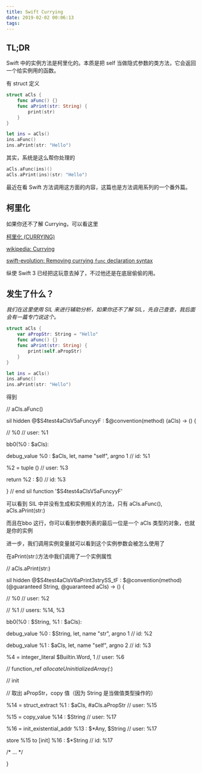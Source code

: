 ```yaml
---
title: Swift Currying
date: 2019-02-02 00:06:13
tags:
---
```


## TL;DR

Swift 中的实例方法是柯里化的。本质是把 self 当做隐式参数的类方法，它会返回一个给实例用的函数。 

有 struct 定义 

```swift
struct aCls { 
    func aFunc() {} 
    func aPrint(str: String) { 
        print(str) 
    } 
} 

let ins = aCls() 
ins.aFunc() 
ins.aPrint(str: "Hello") 
```

其实，系统是这么帮你处理的 
```swift
aCls.aFunc(ins)() 
aCls.aPrint(ins)(str: "Hello") 
```

<!-- more -->



最近在看 Swift 方法调用这方面的内容，这篇也是方法调用系列的一个番外篇。

## 柯里化

如果你还不了解 Currying，可以看这里 

[柯里化 (CURRYING)](https://swifter.tips/currying/)

[wikipedia: Currying](https://en.wikipedia.org/wiki/Currying)

[swift-evolution: Removing currying `func` declaration syntax](https://github.com/apple/swift-evolution/blob/master/proposals/0002-remove-currying.md)

纵使 Swift 3 已经把这玩意去掉了，不过他还是在底层偷偷的用。 

## 发生了什么？

*我们在这里使用 SIL 来进行辅助分析，如果你还不了解 SIL，先自己查查，我后面会有一篇专门说这个。*

```swift
struct aCls { 
    var aPropStr: String = "Hello" 
    func aFunc() {} 
    func aPrint(str: String) { 
        print(self.aPropStr) 
    } 
} 

let ins = aCls() 
ins.aFunc() 
ins.aPrint(str: "Hello") 
```

得到 





// aCls.aFunc() 

sil hidden @$S4test4aClsV5aFuncyyF : $@convention(method) (aCls) -> () { 

// %0                                             // user: %1 

bb0(%0 : $aCls): 

  debug_value %0 : $aCls, let, name "self", argno 1 // id: %1 

  %2 = tuple ()                                   // user: %3 

  return %2 : $()                                 // id: %3 

} // end sil function '$S4test4aClsV5aFuncyyF' 





可以看到 SIL 中并没有生成和实例相关的方法，只有 aCls.aFunc(), aCls.aPrint(str:) 

而且在bbo 这行，你可以看到参数列表的最后一位是一个 aCls 类型的对象，也就是你的实例 



进一步，我们调用实例变量就可以看到这个实例参数会被怎么使用了 

在aPrint(str:)方法中我们调用了一个实例属性





// aCls.aPrint(str:) 

sil hidden @$S4test4aClsV6aPrint3strySS_tF : $@convention(method) (@guaranteed String, @guaranteed aCls) -> () { 

// %0                                             // user: %2 

// %1                                             // users: %14, %3 

bb0(%0 : $String, %1 : $aCls): 

  debug_value %0 : $String, let, name "str", argno 1 // id: %2 

  debug_value %1 : $aCls, let, name "self", argno 2 // id: %3 

  %4 = integer_literal $Builtin.Word, 1           // user: %6 

  // function_ref _allocateUninitializedArray<A>(_:) 





  // init 

  // 取出 aPropStr，copy 值（因为 String 是当做值类型操作的） 

  %14 = struct_extract %1 : $aCls, #aCls.aPropStr // user: %15 

  %15 = copy_value %14 : $String                  // user: %17 

  %16 = init_existential_addr %13 : $*Any, $String // user: %17 

  store %15 to [init] %16 : $*String              // id: %17 

  /* ... */ 

} 

